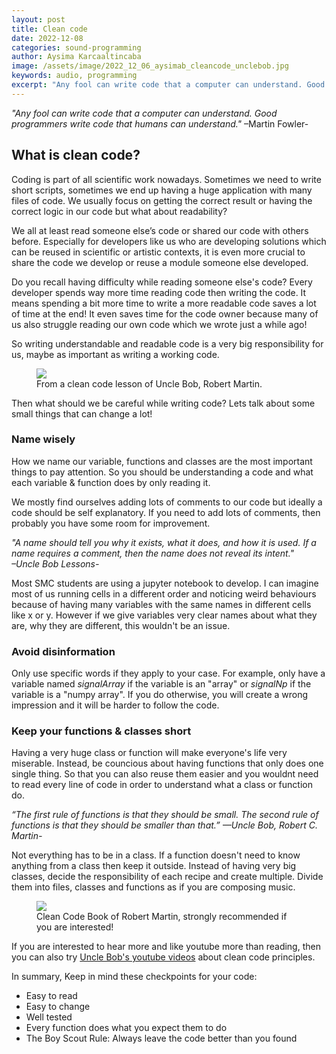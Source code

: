 ```yaml
---
layout: post
title: Clean code
date: 2022-12-08
categories: sound-programming
author: Aysima Karcaaltincaba
image: /assets/image/2022_12_06_aysimab_cleancode_unclebob.jpg
keywords: audio, programming
excerpt: "Any fool can write code that a computer can understand. Good programmers write code that humans can understand."
---
```



_"Any fool can write code that a computer can understand. Good programmers write code that humans can understand."_ 
–Martin Fowler-

## What is clean code?


Coding is part of all scientific work nowadays. Sometimes we need to write short scripts, sometimes we end up having a huge application with many files of code. We usually focus on getting the correct result or having the correct logic in our code but what about readability?

We all at least read someone else’s code or shared our code with others before. Especially for developers like us who are developing solutions which can be reused in scientific or artistic contexts, it is even more crucial to share the code we develop or reuse a module someone else developed. 

Do you recall having difficulty while reading someone else's code? Every developer spends way more time reading code then writing the code. It means spending a bit more time to write a more readable code saves a lot of time at the end! It even saves time for the code owner because many of us also struggle reading our own code which we wrote just a while ago! 

So writing understandable and readable code is a very big responsibility for us, maybe as important as writing a working code.

<figure>
   <img
      src="/assets/image/2022_12_06_aysimab_cleancode_unclebob.jpg"
      style="max-height:400px; width:auto;" />
   <figcaption>From a clean code lesson of Uncle Bob, Robert Martin.</figcaption>
</figure>

Then what should we be careful while writing code? Lets talk about some small things that can change a lot!

### Name wisely

How we name our variable, functions and classes are the most important things to pay attention. So you should be understanding a code and what each variable & function does by only reading it. 

We mostly find ourselves adding lots of comments to our code but ideally a code should be self explanatory. If you need to add lots of comments, then probably you have some room for improvement.

_"A name should tell you why it exists, what it does, and how it is used. If a name requires a comment, then the name does not reveal its intent."_          
_–Uncle Bob Lessons-_ 

Most SMC students are using a jupyter notebook to develop. I can imagine most of us running cells in a different order and noticing weird behaviours because of having many variables with the same names in different cells like x or y. However if we give variables very clear names about what they are, why they are different, this wouldn't be an issue. 

### Avoid disinformation

Only use specific words if they apply to your case. For example, only have a variable named _signalArray_ if the variable is an "array" or _signalNp_ if the variable is a "numpy array". If you do otherwise, you will create a wrong impression and it will be harder to follow the code.

### Keep your functions & classes short

Having a very huge class or function will make everyone's life very miserable. Instead, be councious about having functions that only does one single thing. So that you can also reuse them easier and you wouldnt need to read every line of code in order to understand what a class or function do.

_“The first rule of functions is that they should be small. The second rule of functions is that they should be smaller than that.”_ 
_—Uncle Bob, Robert C. Martin-_

Not everything has to be in a class. If a function doesn't need to know anything from a class then keep it outside. Instead of having very big classes, decide the responsibility of each recipe and create multiple. Divide them into files, classes and functions as if you are composing music.

<figure>
   <img
      src="/assets/image/2022_12_06_aysimab_cleancode_book.jpg"
      style="max-height:400px; width:auto;" />
   <figcaption>Clean Code Book of Robert Martin, strongly recommended if you are interested!</figcaption>
</figure>

If you are interested to hear more and like youtube more than reading, then you can also try [Uncle Bob's youtube videos](https://www.youtube.com/watch?v=mA5jCZ6nBW4) about clean code principles.

In summary,
Keep in mind these checkpoints for your code:
- Easy to read
- Easy to change
- Well tested
- Every function does what you expect them to do
- The Boy Scout Rule: Always leave the code better than you found

